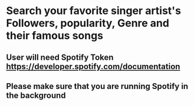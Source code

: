 # Search your favorite singer artist's Followers, popularity, Genre and their famous songs

## User will need Spotify Token https://developer.spotify.com/documentation 

## Please make sure that you are running Spotify in the background




